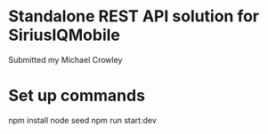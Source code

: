 # Standalone REST API solution for SiriusIQMobile

Submitted my Michael Crowley

# Set up commands

npm install
node seed
npm run start:dev
